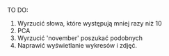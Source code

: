 TO DO:
1. Wyrzucić słowa, które występują mniej razy niż 10
2. PCA
3. Wyrzucić 'november' poszukać podobnych
4. Naprawić wyświetlanie wykresów i zdjęć.
